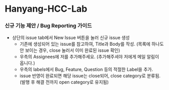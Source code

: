 # Hanyang-HCC-Lab

### 신규 기능 제안 / Bug Reporting 가이드
- 상단의 issue tab에서 New Issue 버튼을 눌러 신규 issue 생성  
  - 기존에 생성되어 있는 issue를 참고하여, Title과 Body를 작성. (목록에 하나도 안 보이는 경우, close 눌러서 이미 완료된 issue 확인)
  - 우측의 Assignees에 저를 추가해주세요. (추가해주셔야 저에게 메일 알림이 옵니다.)
  - 우측의 labels에서 Bug, Feature, Question 등의 적절한 Label을 추가.
  - issue 반영이 완료되면 해당 issue는 close되어, close category로 분류됨. (발행 후 해결 전까지 open category로 유지됨)
